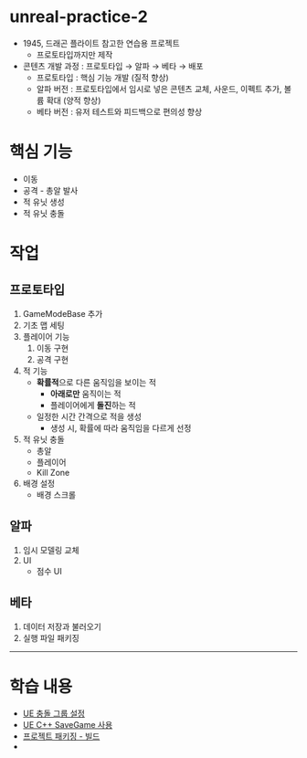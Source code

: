 # unreal-practice-2
* 1945, 드래곤 플라이트 참고한 연습용 프로젝트
  * 프로토타입까지만 제작
* 콘텐츠 개발 과정 : 프로토타입 → 알파 → 베타 → 배포
  - 프로토타입 : 핵심 기능 개발 (질적 향상)
  - 알파 버전 : 프로토타입에서 임시로 넣은 콘텐츠 교체, 사운드, 이펙트 추가, 볼륨 확대 (양적 향상)
  - 베타 버전 : 유저 테스트와 피드백으로 편의성 향상
# 핵심 기능
- 이동
- 공격 - 총알 발사
- 적 유닛 생성
- 적 유닛 충돌
# 작업
## 프로토타입
1. GameModeBase 추가
2. 기초 맵 세팅
3. 플레이어 기능
    1. 이동 구현
    2. 공격 구현
4. 적 기능
    - **확률적**으로 다른 움직임을 보이는 적
        - **아래로만** 움직이는 적
        - 플레이어에게 **돌진**하는 적
    - 일정한 시간 간격으로 적을 생성
        - 생성 시, 확률에 따라 움직임을 다르게 선정
5. 적 유닛 충돌
    - 총알
    - 플레이어
    - Kill Zone
6. 배경 설정
    - 배경 스크롤
## 알파
1. 임시 모델링 교체
2. UI
    - 점수 UI
## 베타
1. 데이터 저장과 불러오기
2. 실행 파일 패키징
---
# 학습 내용
* [UE 충돌 그룹 설정](https://defiant-scilla-378.notion.site/UE-C-1ea03e1dfb178008b321d0bb95fb5867)
* [UE C++ SaveGame 사용](https://defiant-scilla-378.notion.site/UE-C-SaveGame-1ea03e1dfb1780eebd81f030d969ed89)
* [프로젝트 패키징 - 빌드](https://defiant-scilla-378.notion.site/UE-1ea03e1dfb1780f4a715cec85b43bd54)
* 
